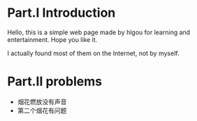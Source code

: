 
# Part.I Introduction

Hello, this is a simple web page made by hlgou for learning and entertainment. Hope you like it.

I actually found most of them on the Internet, not by myself.

# Part.II problems

- 烟花燃放没有声音
- 第二个烟花有问题